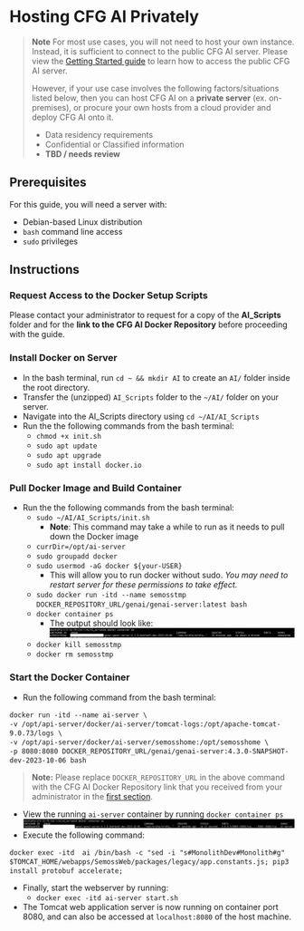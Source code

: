 # Hosting CFG AI Privately

> **Note**
> For most use cases, you will not need to host your own instance. Instead, it is sufficient to connect to the public CFG AI server. Please view the [Getting Started guide](GettingStarted.md) to learn how to access the public CFG AI server.
> 
> However, if your use case involves the following factors/situations listed below, then you can host CFG AI on a **private server** (ex. on-premises), or procure your own hosts from a cloud provider and deploy CFG AI onto it.
> * Data residency requirements
> * Confidential or Classified information
> * **TBD / needs review**

## Prerequisites
For this guide, you will need a server with:
-  Debian-based Linux distribution
- `bash` command line access
- `sudo` privileges 

## Instructions
### Request Access to the Docker Setup Scripts
Please contact your administrator to request for a copy of the **AI_Scripts** folder and for the **link to the CFG AI Docker Repository** before proceeding with the guide.

### Install Docker on Server
- In the bash terminal, run `cd ~ && mkdir AI` to create an `AI/` folder inside the root directory.
- Transfer the (unzipped) `AI_Scripts` folder to the `~/AI/` folder on your server.
- Navigate into the AI_Scripts directory using `cd ~/AI/AI_Scripts`
-  Run the the following commands from the bash terminal:
    - `chmod +x init.sh`
    - `sudo apt update`
    - `sudo apt upgrade`
    - `sudo apt install docker.io`

### Pull Docker Image and Build Container
- Run the the following commands from the bash terminal:
  - `sudo ~/AI/AI_Scripts/init.sh`
      - **Note**: This command may take a while to run as it needs to pull down the Docker image
  - `currDir=/opt/ai-server`
  - `sudo groupadd docker`
  - `sudo usermod -aG docker ${your-USER}`
      - This will allow you to run docker without sudo. *You may need to restart server for these permissions to take effect.* 
  - `sudo docker run -itd --name semosstmp DOCKER_REPOSITORY_URL/genai/genai-server:latest bash`
  - `docker container ps`
      - The output should look like:
  ![Docker Container Ps Output](/images/PrivateServerSetup/DockerContainerPsOutput.png)
  - `docker kill semosstmp`
  - `docker rm semosstmp`

### Start the Docker Container
- Run the following command from the bash terminal:
```
docker run -itd --name ai-server \
-v /opt/api-server/docker/ai-server/tomcat-logs:/opt/apache-tomcat-9.0.73/logs \
-v /opt/api-server/docker/ai-server/semosshome:/opt/semosshome \
-p 8080:8080 DOCKER_REPOSITORY_URL/genai/genai-server:4.3.0-SNAPSHOT-dev-2023-10-06 bash
```

>  **Note:** Please replace `DOCKER_REPOSITORY_URL` in the above command with the CFG AI Docker Repository link that you received from your administrator in the [first section](#request-access-to-the-docker-setup-scripts).
- View the running `ai-server` container by running `docker container ps`
![AI Server Container](/images/PrivateServerSetup/AIServerContainer.png)
- Execute the following command:
```
docker exec -itd  ai /bin/bash -c "sed -i "s#MonolithDev#Monolith#g" $TOMCAT_HOME/webapps/SemossWeb/packages/legacy/app.constants.js; pip3 install protobuf accelerate;
```
- Finally, start the webserver by running:
  - `docker exec -itd ai-server start.sh`
- The Tomcat web application server is now running on container port 8080, and can also be accessed at `localhost:8080` of the host machine.

